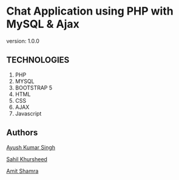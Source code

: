 # Chat Application using PHP with MySQL & Ajax

version: 1.0.0

## TECHNOLOGIES

1. PHP
1. MYSQL
1. BOOTSTRAP 5
1. HTML
1. CSS
1. AJAX
1. Javascript


## Authors
[Ayush Kumar Singh](https://github.com/ayush-singh-07)

[Sahil Khursheed](https://github.com/sahilkhursheed)

[Amit Shamra](https://github.com/)
